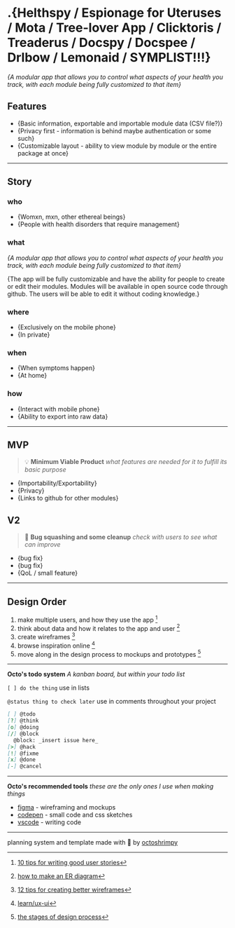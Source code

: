 # .{Helthspy / Espionage for Uteruses / Mota / Tree-lover App / Clicktoris / Treaderus / Docspy / Docspee / Drlbow / Lemonaid / SYMPLIST!!!}

_{A modular app that allows you to control what aspects of your health you track, with each module being fully customized to that item}_

## Features

* {Basic information, exportable and importable module data (CSV file?)}
* {Privacy first - information is behind maybe authentication or some such}
* {Customizable layout - ability to view module by module or the entire package at once}

---

## Story

### who
* {Womxn, mxn, other ethereal beings}
* {People with health disorders that require management}

### what
_{A modular app that allows you to control what aspects of your health you track, with each module being fully customized to that item}_

{The app will be fully customizable and have the ability for people to create or edit their modules. Modules will be available in open source code through github. The users will be able to edit it without coding knowledge.}


### where
* {Exclusively on the mobile phone}
* {In private}

### when
* {When symptoms happen}
* {At home}

### how
* {Interact with mobile phone}
* {Ability to export into raw data}

---

## MVP
> :bulb: **Minimum Viable Product** _what features are needed for it to fulfill its basic purpose_

* {Importability/Exportability}
* {Privacy}
* {Links to github for other modules}

## V2
> :pencil: **Bug squashing and some cleanup** _check with users to see what can improve_

* {bug fix}
* {bug fix}
* {QoL / small feature}

---

## Design Order
1. make multiple users, and how they use the app [^1]
1. think about data and how it relates to the app and user [^2]
1. create wireframes [^3]
1. browse inspiration online [^4]
1. move along in the design process to mockups and prototypes [^5]

---

**Octo's todo system**
_A kanban board, but within your todo list_

`[ ] do the thing` use in lists

`@status thing to check later` use in comments throughout your project 

```md
[ ] @todo
[?] @think
[o] @doing
[/] @block
  @block: _insert issue here_
[>] @hack
[!] @fixme
[x] @done
[-] @cancel
```

---

**Octo's recommended tools**
_these are the only ones I use when making things_

* [figma](https://figma.com) - wireframing and mockups
* [codepen](https://codepen.io) - small code and css sketches
* [vscode](https://code.visualstudio.com/) - writing code

[^1]: [10 tips for writing good user stories](https://www.romanpichler.com/blog/10-tips-writing-good-user-stories/)
[^2]: [how to make an ER diagram](https://youtu.be/QpdhBUYk7Kk)
[^3]: [12 tips for creating better wireframes](https://uxplanet.org/12-practical-tips-for-creating-better-wireframes-be0418777946)
[^4]: [learn/ux-ui](https://github.com/octoshrimpy/learn/blob/main/web/frontend/UX_UI.md#design-inspiration)
[^5]: [the stages of design process](https://medium.com/a-curious-life/wireframe-mockup-prototype-and-other-stages-of-designing-process-2a3f1c9e1dbf)

---

planning system and template made with :purple_heart: by [octoshrimpy](https://github.com/octoshrimpy)
